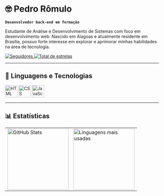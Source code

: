 # 🤓 Pedro Rômulo

**`Desenvolvedor back-end em formação`**

Estudante de Análise e Desenvolvimento de Sistemas com foco em desenvolvimento web. Nascido em Alagoas e atualmente residente em Brasília, possuo forte interesse em explorar e aprimorar minhas habilidades na área de tecnologia.

<p align="left">
    <a href="https://github.com/peu-f?tab=followers">
        <img 
            alt="Seguidores" 
            title="Me siga no GitHub" 
            src="https://custom-icon-badges.demolab.com/github/followers/peu-f?color=236ad3&labelColor=1155ba&style=for-the-badge&logo=github&label=Seguidores&logoColor=white"
        />
    </a>
    <a href="https://github.com/peu-f?tab=repositories&sort=stargazers">
        <img 
            alt="Total de estrelas" 
            title="Total de estrelas GitHub" 
            src="https://custom-icon-badges.demolab.com/github/stars/peu-f?color=55960c&style=for-the-badge&labelColor=488207&logo=star&label=Estrelas"
        />
    </a>
</p>

---

## 🤖 Linguagens e Tecnologias

<p>
    <img 
        alt="HTML" 
        title="HTML" 
        width="40px" 
        src="https://cdn.jsdelivr.net/gh/devicons/devicon@latest/icons/html5/html5-original.svg" 
    />
    <img 
        alt="CSS" 
        title="CSS" 
        width="40px" 
        src="https://cdn.jsdelivr.net/gh/devicons/devicon@latest/icons/css3/css3-original.svg" 
    />
    <img 
        alt="JavaScript" 
        title="JavaScript" 
        width="40px" 
        src="https://cdn.jsdelivr.net/gh/devicons/devicon@latest/icons/javascript/javascript-original.svg" 
    />
</p>

---

## 📊 Estatísticas

<table>
  <tr>
    <td>
      <img 
        alt="GitHub Stats" 
        height="200" 
        src="https://github-readme-stats-sigma-five.vercel.app/api?username=peu-f&show_icons=true&theme=tokyonight&include_all_commits=true&locale=pt-br" 
      />
    </td>
    <td>
      <img 
        alt="Linguagens mais usadas" 
        height="200" 
        src="https://github-readme-stats-sigma-five.vercel.app/api/top-langs/?username=peu-f&theme=tokyonight&layout=compact&custom_title=Tecnologias&langs_count=9" 
      />
    </td>
  </tr>
</table>
